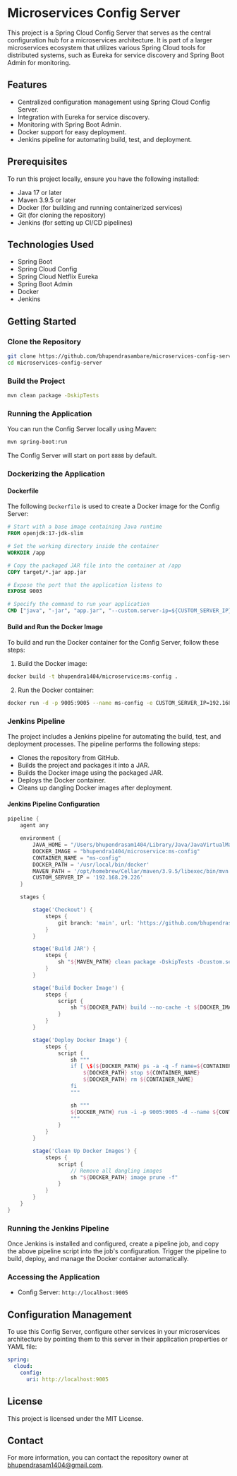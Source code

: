 # Microservices Config Server

This project is a Spring Cloud Config Server that serves as the central configuration hub for a microservices architecture. It is part of a larger microservices ecosystem that utilizes various Spring Cloud tools for distributed systems, such as Eureka for service discovery and Spring Boot Admin for monitoring.

## Features

- Centralized configuration management using Spring Cloud Config Server.
- Integration with Eureka for service discovery.
- Monitoring with Spring Boot Admin.
- Docker support for easy deployment.
- Jenkins pipeline for automating build, test, and deployment.

## Prerequisites

To run this project locally, ensure you have the following installed:

- Java 17 or later
- Maven 3.9.5 or later
- Docker (for building and running containerized services)
- Git (for cloning the repository)
- Jenkins (for setting up CI/CD pipelines)

## Technologies Used

- Spring Boot
- Spring Cloud Config
- Spring Cloud Netflix Eureka
- Spring Boot Admin
- Docker
- Jenkins

## Getting Started

### Clone the Repository

```bash
git clone https://github.com/bhupendrasambare/microservices-config-server.git
cd microservices-config-server
```

### Build the Project

```bash
mvn clean package -DskipTests
```

### Running the Application

You can run the Config Server locally using Maven:

```bash
mvn spring-boot:run
```

The Config Server will start on port `8888` by default.

### Dockerizing the Application

#### Dockerfile

The following `Dockerfile` is used to create a Docker image for the Config Server:

```dockerfile
# Start with a base image containing Java runtime
FROM openjdk:17-jdk-slim

# Set the working directory inside the container
WORKDIR /app

# Copy the packaged JAR file into the container at /app
COPY target/*.jar app.jar

# Expose the port that the application listens to
EXPOSE 9003

# Specify the command to run your application
CMD ["java", "-jar", "app.jar", "--custom.server-ip=${CUSTOM_SERVER_IP}"]
```

#### Build and Run the Docker Image

To build and run the Docker container for the Config Server, follow these steps:

1. Build the Docker image:

```bash
docker build -t bhupendra1404/microservice:ms-config .
```

2. Run the Docker container:

```bash
docker run -d -p 9005:9005 --name ms-config -e CUSTOM_SERVER_IP=192.168.29.226 bhupendra1404/microservice:ms-config
```

### Jenkins Pipeline

The project includes a Jenkins pipeline for automating the build, test, and deployment processes. The pipeline performs the following steps:

- Clones the repository from GitHub.
- Builds the project and packages it into a JAR.
- Builds the Docker image using the packaged JAR.
- Deploys the Docker container.
- Cleans up dangling Docker images after deployment.

#### Jenkins Pipeline Configuration

```groovy
pipeline {
    agent any

    environment {
        JAVA_HOME = "/Users/bhupendrasam1404/Library/Java/JavaVirtualMachines/jdk-22.0.1.jdk/Contents/Home"
        DOCKER_IMAGE = "bhupendra1404/microservice:ms-config"
        CONTAINER_NAME = "ms-config"
        DOCKER_PATH = '/usr/local/bin/docker'
        MAVEN_PATH = '/opt/homebrew/Cellar/maven/3.9.5/libexec/bin/mvn'
        CUSTOM_SERVER_IP = '192.168.29.226'
    }

    stages {

        stage('Checkout') {
            steps {
                git branch: 'main', url: 'https://github.com/bhupendrasambare/microservices-config-server.git'
            }
        }

        stage('Build JAR') {
            steps {
                sh "${MAVEN_PATH} clean package -DskipTests -Dcustom.server-ip=192.168.29.226"
            }
        }

        stage('Build Docker Image') {
            steps {
                script {
                    sh "${DOCKER_PATH} build --no-cache -t ${DOCKER_IMAGE} ."
                }
            }
        }

        stage('Deploy Docker Image') {
            steps {
                script {
                    sh """
                    if [ \$(${DOCKER_PATH} ps -a -q -f name=${CONTAINER_NAME}) ]; then
                        ${DOCKER_PATH} stop ${CONTAINER_NAME}
                        ${DOCKER_PATH} rm ${CONTAINER_NAME}
                    fi
                    """

                    sh """
                    ${DOCKER_PATH} run -i -p 9005:9005 -d --name ${CONTAINER_NAME} -e CUSTOM_SERVER_IP=${CUSTOM_SERVER_IP} ${DOCKER_IMAGE}
                    """
                }
            }
        }

        stage('Clean Up Docker Images') {
            steps {
                script {
                    // Remove all dangling images
                    sh "${DOCKER_PATH} image prune -f"
                }
            }
        }
    }
}
```

### Running the Jenkins Pipeline

Once Jenkins is installed and configured, create a pipeline job, and copy the above pipeline script into the job's configuration. Trigger the pipeline to build, deploy, and manage the Docker container automatically.

### Accessing the Application

- Config Server: `http://localhost:9005`

## Configuration Management

To use this Config Server, configure other services in your microservices architecture by pointing them to this server in their application properties or YAML file:

```yaml
spring:
  cloud:
    config:
      uri: http://localhost:9005
```

## License

This project is licensed under the MIT License.

## Contact

For more information, you can contact the repository owner at [bhupendrasam1404@gmail.com](mailto:bhupendrasam1404@gmail.com).